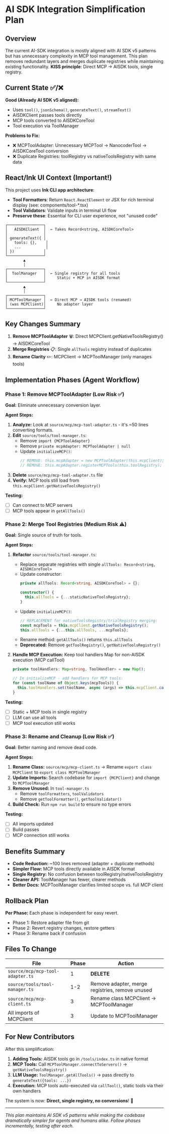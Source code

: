 # AI SDK Integration Simplification Plan

## Overview

The current AI-SDK integration is mostly aligned with AI SDK v5 patterns but has unnecessary complexity in MCP tool management. This plan removes redundant layers and merges duplicate registries while maintaining existing functionality. **KISS principle**: Direct MCP → AISDK tools, single registry.

## Current State ✅/❌

**Good (Already AI SDK v5 aligned):**
- Uses `tool()`, `jsonSchema()`, `generateText()`, `streamText()`
- AISDKClient passes tools directly
- MCP tools converted to AISDKCoreTool
- Tool execution via ToolManager

**Problems to Fix:**
- ❌ MCPToolAdapter: Unnecessary MCPTool → NanocoderTool → AISDKCoreTool conversion
- ❌ Duplicate Registries: toolRegistry vs nativeToolsRegistry with same data

## React/Ink UI Context (Important!)

This project uses **Ink CLI app architecture**:

- **Tool Formatters**: Return `React.ReactElement` or JSX for rich terminal display (see: components/tool-*.tsx)
- **Tool Validators**: Validate inputs in terminal UI flow
- **Preserve these**: Essential for CLI user experience, not "unused code"

```
┌────────────────┐
│   AISDKClient  │  ← Takes Record<string, AISDKCoreTool>
│                │
│ generateText({ │
│   tools: {},    │
│   ...           │
│ })             │
└────────────────┘
        ▲
        │
┌────────────────┐
│  ToolManager   │  ← Single registry for all tools
│                │     Static + MCP in AISDK format
└────────────────┘
        ▲
        │
┌────────────────┐
│ MCPToolManager │  ← Direct MCP → AISDK tools (renamed)
│ (was MCPClient)│     No adapter layer
└────────────────┘
```

## Key Changes Summary

1. **Remove MCPToolAdapter** 🗑️: Direct MCPClient.getNativeToolsRegistry() → AISDKCoreTool
2. **Merge Registries** 📋: Single `allTools` registry instead of duplicates  
3. **Rename Clarity** ✏️: MCPClient → MCPToolManager (only manages tools)
## Implementation Phases (Agent Workflow)

### Phase 1: Remove MCPToolAdapter (Low Risk ✅)

**Goal:** Eliminate unnecessary conversion layer.

**Agent Steps:**
1. **Analyze:** Look at `source/mcp/mcp-tool-adapter.ts` - it's ~50 lines converting formats.
2. **Edit** `source/tools/tool-manager.ts`:
   - Remove `import {MCPToolAdapter}`
   - Remove `private mcpAdapter: MCPToolAdapter | null`
   - Update `initializeMCP()`:
     ```typescript
     // REMOVE: this.mcpAdapter = new MCPToolAdapter(this.mcpClient);
     // REMOVE: this.mcpAdapter.registerMCPTools(this.toolRegistry);
     ```
3. **Delete** `source/mcp/mcp-tool-adapter.ts` file
4. **Verify:** MCP tools still load from `this.mcpClient.getNativeToolsRegistry()`

**Testing:** 
- [ ] Can connect to MCP servers
- [ ] MCP tools appear in `getAllTools()`

### Phase 2: Merge Tool Registries (Medium Risk ⚠️)

**Goal:** Single source of truth for tools.

**Agent Steps:**
1. **Refactor** `source/tools/tool-manager.ts`:
   - Replace separate registries with single `allTools: Record<string, AISDKCoreTool>`
   - Update constructor:
     ```typescript
     private allTools: Record<string, AISDKCoreTool> = {};
     
     constructor() {
       this.allTools = {...staticNativeToolsRegistry};
     }
     ```
   - Update `initializeMCP()`:
     ```typescript
     // REPLACEMENT for nativeToolsRegistry/trialRegistry merging:
     const mcpTools = this.mcpClient.getNativeToolsRegistry();
     this.allTools = {...this.allTools, ...mcpTools};
     ```
   - Rename method: `getAllTools()` returns `this.allTools`
   - **Deprecated:** Remove `getToolRegistry()`, `getNativeToolsRegistry()`

2. **Handle MCP Execution:** Keep tool handlers Map for non-AISDK execution (MCP callTool)
   ```typescript
   private toolHandlers: Map<string, ToolHandler> = new Map();
   
   // In initializeMCP - add handlers for MCP tools:
   for (const toolName of Object.keys(mcpTools)) {
     this.toolHandlers.set(toolName, async (args) => this.mcpClient.callTool(toolName, args));
   }
   ```

**Testing:**
- [ ] Static + MCP tools in single registry
- [ ] LLM can use all tools
- [ ] MCP tool execution still works

### Phase 3: Rename and Cleanup (Low Risk ✅)

**Goal:** Better naming and remove dead code.

**Agent Steps:**
1. **Rename Class:** `source/mcp/mcp-client.ts` → Rename `export class MCPClient` to `export class MCPToolManager`
2. **Update Imports:** Search codebase for `import {MCPClient}` and change to `MCPToolManager`
3. **Remove Unused:** In `tool-manager.ts`
   - Remove `toolFormatters`, `toolValidators`
   - Remove `getToolFormatter()`, `getToolValidator()`
4. **Build Check:** Run `npm run build` to ensure no type errors

**Testing:**
- [ ] All imports updated
- [ ] Build passes
- [ ] MCP connection still works

## Benefits Summary

- **Code Reduction:** ~100 lines removed (adapter + duplicate methods)
- **Simpler Flow:** MCP tools directly available in AISDK format
- **Single Registry:** No confusion between toolRegistry/nativeToolsRegistry
- **Cleaner API:** ToolManager has fewer, clearer methods
- **Better Docs:** MCPToolManager clarifies limited scope vs. full MCP client

## Rollback Plan

**Per Phase:** Each phase is independent for easy revert.
- Phase 1: Restore adapter file from git
- Phase 2: Revert registry changes, restore getters
- Phase 3: Rename back if confusion

## Files To Change

| File | Phase | Action |
|------|-------|---------|
| `source/mcp/mcp-tool-adapter.ts` | 1 | **DELETE** |
| `source/tools/tool-manager.ts` | 1-2 | Remove adapter, merge registries, remove unused |
| `source/mcp/mcp-client.ts` | 3 | Rename class MCPClient → MCPToolManager |
| All imports of MCPClient | 3 | Update to MCPToolManager |

## For New Contributors

After this simplification:

1. **Adding Tools:** AISDK tools go in `/tools/index.ts` in native format
2. **MCP Tools:** Call `MCPToolManager.connectToServers()` → `getNativeToolsRegistry()`
3. **LLM Usage:** `ToolManager.getAllTools()` → pass directly to `generateText({tools: ...})`
4. **Execution:** MCP tools auto-executed via `callTool()`, static tools via their own handlers

The system is now: **Direct, single registry, no conversions**! 🎯

---

*This plan maintains AI SDK v5 patterns while making the codebase dramatically simpler for agents and humans alike. Follow phases incrementally, testing after each.*